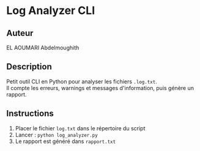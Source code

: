 # Log Analyzer CLI

## Auteur
EL AOUMARI Abdelmoughith
## Description
Petit outil CLI en Python pour analyser les fichiers `.log.txt`.  
Il compte les erreurs, warnings et messages d'information, puis génère un rapport.

## Instructions
1. Placer le fichier `log.txt` dans le répertoire du script
2. Lancer : `python log_analyzer.py`
3. Le rapport est généré dans `rapport.txt`
